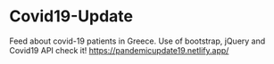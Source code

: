 # Covid19-Update
Feed about covid-19 patients in Greece. Use of bootstrap, jQuery and Covid19 API
check it! https://pandemicupdate19.netlify.app/
